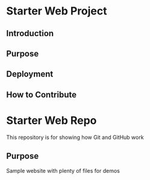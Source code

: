 # Starter Web Project

## Introduction

## Purpose

## Deployment

## How to Contribute

# Starter Web Repo

This repository is for showing how Git and GitHub work

## Purpose

Sample website with plenty of files for demos